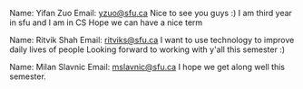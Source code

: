 Name: Yifan Zuo
Email: yzuo@sfu.ca
Nice to see you guys :) 
I am third year in sfu and I am in CS
Hope we can have a nice term

Name: Ritvik Shah
Email: ritviks@sfu.ca
I want to use technology to improve daily lives of people 
Looking forward to working with y'all this semester :)

Name: Milan Slavnic
Email: mslavnic@sfu.ca
I hope we get along well this semester.
